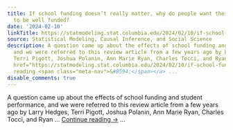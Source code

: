 ```yaml
---
title: If school funding doesn’t really matter, why do people want their kid’s school
  to be well funded?
date: '2024-02-10'
linkTitle: https://statmodeling.stat.columbia.edu/2024/02/10/if-school-funding-doesnt-really-matter-why-does-everyone-want-their-kid-to-go-to-a-well-funded-school/
source: Statistical Modeling, Causal Inference, and Social Science
description: A question came up about the effects of school funding and student performance,
  and we were referred to this review article from a few years ago by Larry Hedges,
  Terri Pigott, Joshua Polanin, Ann Marie Ryan, Charles Tocci, and Ryan &#8230; <a
  href="https://statmodeling.stat.columbia.edu/2024/02/10/if-school-funding-doesnt-really-matter-why-does-everyone-want-their-kid-to-go-to-a-well-funded-school/">Continue
  reading <span class="meta-nav">&#8594;</span></a> ...
disable_comments: true
---
```

A question came up about the effects of school funding and student performance, and we were referred to this review article from a few years ago by Larry Hedges, Terri Pigott, Joshua Polanin, Ann Marie Ryan, Charles Tocci, and Ryan &#8230; <a href="https://statmodeling.stat.columbia.edu/2024/02/10/if-school-funding-doesnt-really-matter-why-does-everyone-want-their-kid-to-go-to-a-well-funded-school/">Continue reading <span class="meta-nav">&#8594;</span></a> ...